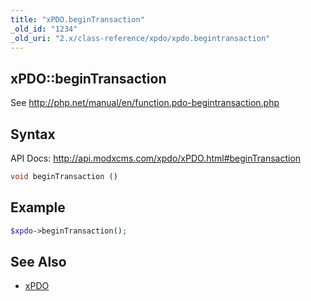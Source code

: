 ```yaml
---
title: "xPDO.beginTransaction"
_old_id: "1234"
_old_uri: "2.x/class-reference/xpdo/xpdo.begintransaction"
---
```


## xPDO::beginTransaction

See <http://php.net/manual/en/function.pdo-begintransaction.php>

## Syntax

API Docs: <http://api.modxcms.com/xpdo/xPDO.html#beginTransaction>

``` php 
void beginTransaction ()
```

## Example

``` php 
$xpdo->beginTransaction();
```

## See Also

- [xPDO](/xpdo/2.x/class-reference/xpdo "xPDO")